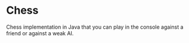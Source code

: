 # Chess
Chess implementation in Java that you can play in the console against a friend or against a weak AI.
